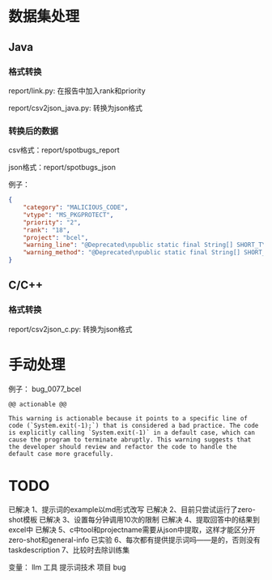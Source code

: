 # 数据集处理
## Java
### 格式转换
report/link.py: 在报告中加入rank和priority

report/csv2json_java.py: 转换为json格式

### 转换后的数据
csv格式：report/spotbugs_report

json格式：report/spotbugs_json

例子：

``` json
{
    "category": "MALICIOUS_CODE",
    "vtype": "MS_PKGPROTECT",
    "priority": "2",
    "rank": "18",
    "project": "bcel",
    "warning_line": "@Deprecated\npublic static final String[] SHORT_TYPE_NAMES = { ILLEGAL_TYPE, ILLEGAL_TYPE, ILLEGAL_TYPE, ILLEGAL_TYPE, \"Z\", \"C\", \"F\", \"D\", \"B\", \"S\", \"I\", \"J\", \"V\", ILLEGAL_TYPE, ILLEGAL_TYPE, ILLEGAL_TYPE };",
    "warning_method": "@Deprecated\npublic static final String[] SHORT_TYPE_NAMES = { ILLEGAL_TYPE, ILLEGAL_TYPE, ILLEGAL_TYPE, ILLEGAL_TYPE, \"Z\", \"C\", \"F\", \"D\", \"B\", \"S\", \"I\", \"J\", \"V\", ILLEGAL_TYPE, ILLEGAL_TYPE, ILLEGAL_TYPE };"
}
``` 

## C/C++
### 格式转换
report/csv2json_c.py: 转换为json格式

# 手动处理
例子：
bug_0077_bcel
```
@@ actionable @@ 

This warning is actionable because it points to a specific line of code (`System.exit(-1);`) that is considered a bad practice. The code is explicitly calling `System.exit(-1)` in a default case, which can cause the program to terminate abruptly. This warning suggests that the developer should review and refactor the code to handle the default case more gracefully.
```


# TODO
已解决 1、提示词的example以md形式改写
已解决 2、目前只尝试运行了zero-shot模板
已解决 3、设置每分钟调用10次的限制
已解决 4、提取回答中的结果到excel中
已解决 5、c中tool和projectname需要从json中提取，这样才能区分开zero-shot和general-info
已实验 6、每次都有提供提示词吗——是的，否则没有taskdescription
7、比较时去除训练集

变量：
llm
工具
提示词技术
项目
bug